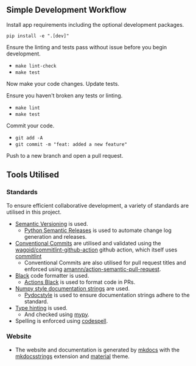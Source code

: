 
## Simple Development Workflow

Install app requirements including the optional development packages.

`pip install -e ".[dev]"`

Ensure the linting and tests pass without issue before you begin development.

- `make lint-check`
- `make test`

Now make your code changes. Update tests.

Ensure you haven't broken any tests or linting.

- `make lint`
- `make test`

Commit your code.

- `git add -A`
- `git commit -m "feat: added a new feature"`

Push to a new branch and open a pull request.

## Tools Utilised 


### Standards

To ensure efficient collaborative development,
a variety of standards are utilised in this project.

- [Semantic Versioning](https://semver.org) is used.
    - [Python Semantic Releases](https://github.com/python-semantic-release/python-semantic-release)
       is used to automate change log generation and releases.
- [Conventional Commits](https://www.conventionalcommits.org/) are utilised
    and validated using the [wagoid/commitlint-github-action](https://github.com/wagoid/commitlint-github-action)
    github action, which itself uses [commitlint](https://github.com/conventional-changelog/commitlint)
    - Conventional Commits are also utilised for
        pull request titles and enforced using
        [amannn/action-semantic-pull-request](https://github.com/amannn/action-semantic-pull-request).
- [Black](https://github.com/psf/black) code formatter is used.
    - [Actions Black](https://github.com/rickstaa/action-black)
       is used to format code in PRs.
- [Numpy style documentation strings](https://numpydoc.readthedocs.io/en/latest/format.html)
   are used.
    - [Pydocstyle](http://www.pydocstyle.org/en/stable/) is used to ensure documentation
       strings adhere to the standard.
- [Type hinting](https://docs.python.org/3/library/typing.html) is used.
    - And checked using [mypy](http://mypy-lang.org).
- Spelling is enforced using [codespell](https://github.com/codespell-project/codespell).

### Website

- The website and documentation is generated by [mkdocs](https://www.mkdocs.org)
  with the [mkdocsstrings](https://mkdocstrings.github.io)
  extension and [material](https://squidfunk.github.io/mkdocs-material/)
  theme.